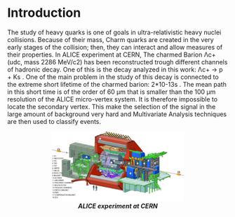 # Introduction 

The study of heavy quarks is one of goals in ultra-relativistic heavy nuclei collisions. Because of their mass, Charm quarks are created in the very early stages of the collision; then, they can interact and allow measures of their properties. In ALICE experiment at CERN, The charmed  Barion Λc+  (udc, mass 2286 MeV/c2) has been reconstructed trough different channels of hadronic decay. One of this is the decay analyzed in this work:  Λc+ → p + Ks .
One of the main problem in the study of this decay is connected to the extreme short lifetime of the charmed barion:  2*10-13s . The mean path in this short time is of the order of 60 μm that is smaller than the 100 μm resolution of the ALICE micro-vertex system. It is therefore impossible to locate the secondary vertex. This make the selection of the signal in the large amount of background very hard and Multivariate Analysis techniques are then used to classify events. 

<p align="center"><img src="img/ALICE.jpg" alt="Example" width="60%" title="ALICE Experiment"><br><i><b>ALICE experiment at CERN</i></b></p>     
     


